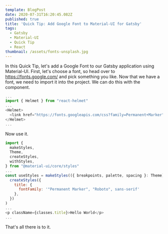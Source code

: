 ```yaml
---
template: BlogPost
date: 2020-07-31T16:20:45.082Z
published: true
title: 'Quick Tip: Add Google Font to Material-UI for Gatsby'
tags:
  - Gatsby
  - Material-UI
  - Quick Tip
  - React
thumbnail: /assets/fonts-unsplash.jpg
---
```

In this Quick Tip, let's add a Google Font to our Gatsby application using Material-UI. First, let's choose a font, so head over to https://fonts.google.com/ and pick something you like. Now that we have a font, we need to import it into the project. We can do this with the <Helmet> component.

```javascript
...
import { Helmet } from "react-helmet"
...
<Helmet>
  <link href="https://fonts.googleapis.com/css?family=Permanent+Marker" rel="stylesheet"/>
</Helmet>
...
```

Now use it.

```javascript
import {
  makeStyles,
  Theme,
  createStyles,
  withStyles,
} from "@material-ui/core/styles"
...
const useStyles = makeStyles(({ breakpoints, palette, spacing }: Theme) =>
  createStyles({
    title: {
      fontFamily: '"Permanent Marker", "Roboto", sans-serif'
    },
  })
)
...
<p className={classes.title}>Hello World</p>
...
```

That's all there is to it. 
